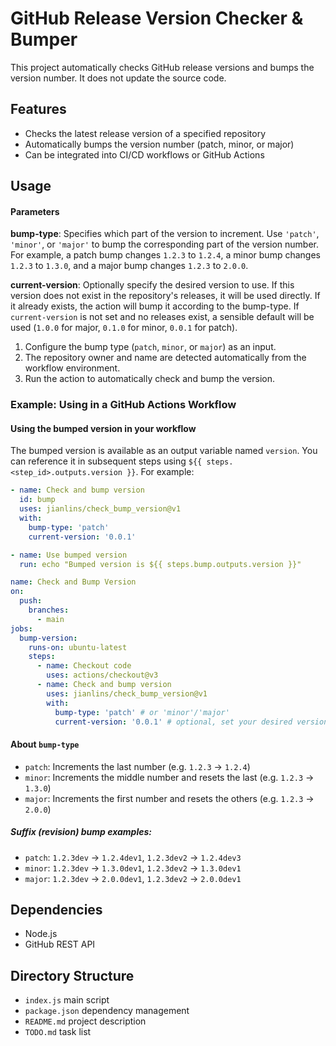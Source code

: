 

# GitHub Release Version Checker & Bumper

This project automatically checks GitHub release versions and bumps the version number. It does not update the source code.

## Features
- Checks the latest release version of a specified repository
- Automatically bumps the version number (patch, minor, or major)
- Can be integrated into CI/CD workflows or GitHub Actions

## Usage
#### Parameters


**bump-type**: Specifies which part of the version to increment. Use `'patch'`, `'minor'`, or `'major'` to bump the corresponding part of the version number. For example, a patch bump changes `1.2.3` to `1.2.4`, a minor bump changes `1.2.3` to `1.3.0`, and a major bump changes `1.2.3` to `2.0.0`.


**current-version**: Optionally specify the desired version to use. If this version does not exist in the repository's releases, it will be used directly. If it already exists, the action will bump it according to the bump-type. If `current-version` is not set and no releases exist, a sensible default will be used (`1.0.0` for major, `0.1.0` for minor, `0.0.1` for patch).
1. Configure the bump type (`patch`, `minor`, or `major`) as an input.
2. The repository owner and name are detected automatically from the workflow environment.
3. Run the action to automatically check and bump the version.

### Example: Using in a GitHub Actions Workflow
#### Using the bumped version in your workflow

The bumped version is available as an output variable named `version`. You can reference it in subsequent steps using `${{ steps.<step_id>.outputs.version }}`. For example:

```yaml
- name: Check and bump version
  id: bump
  uses: jianlins/check_bump_version@v1
  with:
    bump-type: 'patch'
    current-version: '0.0.1'

- name: Use bumped version
  run: echo "Bumped version is ${{ steps.bump.outputs.version }}"
```

```yaml
name: Check and Bump Version
on:
  push:
    branches:
      - main
jobs:
  bump-version:
    runs-on: ubuntu-latest
    steps:
      - name: Checkout code
        uses: actions/checkout@v3
      - name: Check and bump version
        uses: jianlins/check_bump_version@v1
        with:
          bump-type: 'patch' # or 'minor'/'major'
          current-version: '0.0.1' # optional, set your desired version
```


#### About `bump-type`

- `patch`: Increments the last number (e.g. `1.2.3` → `1.2.4`)
- `minor`: Increments the middle number and resets the last (e.g. `1.2.3` → `1.3.0`)
- `major`: Increments the first number and resets the others (e.g. `1.2.3` → `2.0.0`)

##### Suffix (revision) bump examples:

- `patch`: `1.2.3dev` → `1.2.4dev1`, `1.2.3dev2` → `1.2.4dev3`
- `minor`: `1.2.3dev` → `1.3.0dev1`, `1.2.3dev2` → `1.3.0dev1`
- `major`: `1.2.3dev` → `2.0.0dev1`, `1.2.3dev2` → `2.0.0dev1`

## Dependencies
- Node.js
- GitHub REST API

## Directory Structure
- `index.js` main script
- `package.json` dependency management
- `README.md` project description
- `TODO.md` task list
